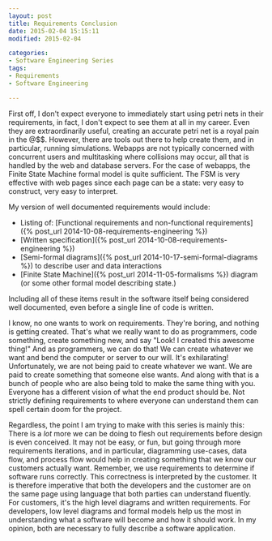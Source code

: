 ```yaml
---
layout: post
title: Requirements Conclusion
date: 2015-02-04 15:15:11
modified: 2015-02-04

categories:
- Software Engineering Series
tags:
- Requirements
- Software Engineering

---
```

First off, I don't expect everyone to immediately start using petri nets in their requirements, in fact, I don't expect to see them at all in my career. Even they are extraordinarily useful, creating an accurate petri net is a royal pain in the @$$. However, there are tools out there to help create them, and in particular, running simulations. Webapps are not typically concerned with concurrent users and multitasking where collisions may occur, all that is handled by the web and database servers. For the case of webapps, the Finite State Machine formal model is quite sufficient. The FSM is very effective with web pages since each page can be a state: very easy to construct, very easy to interpret.

My version of well documented requirements would include:

*   Listing of: [Functional requirements and non-functional requirements]({% post_url 2014-10-08-requirements-engineering %})
*   [Written specification]({% post_url 2014-10-08-requirements-engineering %})
*   [Semi-formal diagrams]({% post_url 2014-10-17-semi-formal-diagrams %}) to describe user and data interactions
*   [Finite State Machine]({% post_url 2014-11-05-formalisms %}) diagram (or some other formal model describing state.)

Including all of these items result in the software itself being considered well documented, even before a single line of code is written.

I know, no one wants to work on requirements. They're boring, and nothing is getting created. That's what we really want to do as programmers, code something, create something new, and say "Look! I created this awesome thing!" And as programmers, we can do that! We can create whatever we want and bend the computer or server to our will. It's exhilarating! Unfortunately, we are not being paid to create whatever we want. We are paid to create something that someone else wants. And along with that is a bunch of people who are also being told to make the same thing with you. Everyone has a different vision of what the end product should be. Not strictly defining requirements to where everyone can understand them can spell certain doom for the project.

Regardless, the point I am trying to make with this series is mainly this:  
There is a _lot_ more we can be doing to flesh out requirements before design is even conceived. It may not be easy, or fun, but going through more requirements iterations, and in particular, diagramming use-cases, data flow, and process flow would help in creating something that we know our customers actually want. Remember, we use requirements to determine if software runs correctly. This correctness is interpreted by the customer. It is therefore imperative that both the developers and the customer are on the same page using language that both parties can understand fluently. For customers, it's the high level diagrams and written requirements. For developers, low level diagrams and formal models help us the most in understanding what a software will become and how it should work. In my opinion, both are necessary to fully describe a software application.
